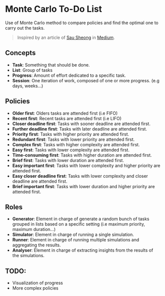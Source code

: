 # Monte Carlo To-Do List

Use of Monte Carlo method to compare policies and find the optimal one to carry out the tasks.

> Inspired by an article of [Sau Sheong](https://towardsdatascience.com/@sausheong) in [Medium](https://towardsdatascience.com/optimise-your-todo-list-with-monte-carlo-simulations-in-python-1682a8a5eb84).

## Concepts

- **Task**: Something that should be done.
- **List**: Group of tasks
- **Progress**: Amount of effort dedicated to a specific task.
- **Session**: One iteration of work, composed of one or more progress. (e.g days, weeks...)


## Policies

- **Older first**: Olders tasks are attended first (i.e FIFO)
- **Recent first**: Recent tasks are attended first (i.e LIFO)
- **Closer deadline first**: Tasks with sooner deadline are attended first.
- **Further deadline first**: Tasks with later deadline are attended first.
- **Priority first**: Tasks with higher priority are attended first.
- **Redundant first**: Tasks with lower priority are attended first.
- **Complex first**: Tasks with higher complexity are attended first.
- **Easy first**: Tasks with lower complexity are attended first.
- **Time-consuming first**: Tasks with higher duration are attended first.
- **Brief first**: Tasks with lower duration are attended first.
- **Easy important first**: Tasks with lower complexity and higher priority are attended first.
- **Easy closer deadline first**: Tasks with lower complexity and closer deadline are attended first.
- **Brief important first**: Tasks with lower duration and higher priority are attended first.

## Roles

- **Generator**: Element in charge of generate a random bunch of tasks grouped in lists based on a specific setting (i.e maximum priority, maximum duration...)
- **Simulator**: Element in charge of running a single simulation.
- **Runner**: Element in charge of running multiple simulations and aggregating the results.
- **Analyser**: Element in charge of extracting insights from the results of the simulations.

## TODO:

- Visualization of progress
- More complex policies
